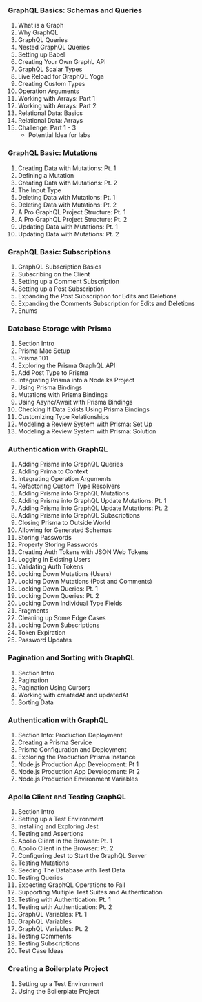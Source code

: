 ### GraphQL Basics: Schemas and Queries
1. What is a Graph
2. Why GraphQL
3. GraphQL Queries
4. Nested GraphQL Queries
5. Setting up Babel
6. Creating Your Own GraphL API
7. GraphQL Scalar Types
8. Live Reload for GraphQL Yoga
9. Creating Custom Types
10. Operation Arguments
11. Working with Arrays: Part 1
12. Working with Arrays: Part 2
13. Relational Data: Basics
14. Relational Data: Arrays
15. Challenge: Part 1 - 3
    * Potential Idea for labs

### GraphQL Basic: Mutations
1. Creating Data with Mutations: Pt. 1
3. Defining a Mutation
4. Creating Data with Mutations: Pt. 2
5. The Input Type
6. Deleting Data with Mutations: Pt. 1
7. Deleting Data with Mutations: Pt. 2
8. A Pro GraphQL Project Structure: Pt. 1
9. A Pro GraphQL Project Structure: Pt. 2
10. Updating Data with Mutations: Pt. 1
11. Updating Data with Mutations: Pt. 2

### GraphQL Basic: Subscriptions
1. GraphQL Subscription Basics
2. Subscribing on the Client
3. Setting up a Comment Subscription
4. Setting up a Post Subscription
5. Expanding the Post Subscription for Edits and Deletions
6. Expanding the Comments Subscription for Edits and Deletions
7. Enums

### Database Storage with Prisma
1. Section Intro
2. Prisma Mac Setup
3. Prisma 101
4. Exploring the Prisma GraphQL API
5. Add Post Type to Prisma
6. Integrating Prisma into a Node.ks Project
7. Using Prisma Bindings
8. Mutations with Prisma Bindings
9. Using Async/Await with Prisma Bindings
10. Checking If Data Exists Using Prisma Bindings
11. Customizing Type Relationships
12. Modeling a Review System with Prisma: Set Up
13. Modeling a Review System with Prisma: Solution

### Authentication with GraphQL
1. Adding Prisma into GraphQL Queries
2. Adding Prima to Context
3. Integrating Operation Arguments
4. Refactoring Custom Type Resolvers
5. Adding Prisma into GraphQL Mutations
6. Adding Prisma into GraphQL Update Mutations: Pt. 1
7. Adding Prisma into GraphQL Update Mutations: Pt. 2
8. Adding Prisma into GraphQL Subscriptions
9. Closing Prisma to Outside World
10. Allowing for Generated Schemas
11. Storing Passwords
12. Property Storing Passwords
13. Creating Auth Tokens with JSON Web Tokens
14. Logging in Existing Users
15. Validating Auth Tokens
16. Locking Down Mutations (Users)
17. Locking Down Mutations (Post and Comments)
18. Locking Down Queries: Pt. 1
19. Locking Down Queries: Pt. 2
20. Locking Down Individual Type Fields
21. Fragments
22. Cleaning up Some Edge Cases
23. Locking Down Subscriptions
24. Token Expiration
25. Password Updates

### Pagination and Sorting with GraphQL
1. Section Intro
2. Pagination
3. Pagination Using Cursors
4. Working with createdAt and updatedAt
5. Sorting Data

### Authentication with GraphQL
1. Section Into: Production Deployment
2. Creating a Prisma Service
3. Prisma Configuration and Deployment
4. Exploring the Production Prisma Instance
5. Node.js Production App Development: Pt 1
6. Node.js Production App Development: Pt 2
7. Node.js Production Environment Variables

### Apollo Client and Testing GraphQL
1. Section Intro
2. Setting up a Test Environment
3. Installing and Exploring Jest
4. Testing and Assertions
5. Apollo Client in the Browser: Pt. 1
6. Apollo Client in the Browser: Pt. 2
7. Configuring Jest to Start the GraphQL Server
8. Testing Mutations
9. Seeding The Database with Test Data
10. Testing Queries
11. Expecting GraphQL Operations to Fail
12. Supporting Multiple Test Suites and Authentication
13. Testing with Authentication: Pt. 1
14. Testing with Authentication: Pt. 2
15. GraphQL Variables: Pt. 1
16. GraphQL Variables
17. GraphQL Variables: Pt. 2
18. Testing Comments
19. Testing Subscriptions
20. Test Case Ideas

### Creating a Boilerplate Project
1. Setting up a Test Environment
2. Using the Boilerplate Project

